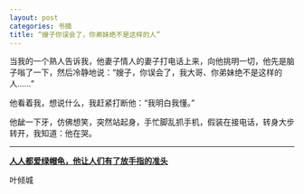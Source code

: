 ```yaml
---
layout: post
categories: 书摘
title: “嫂子你误会了，你弟妹绝不是这样的人”
---
```


当我的一个熟人告诉我，他妻子情人的妻子打电话上来，向他挑明一切，他先是脑子嗡了一下，然后冷静地说：“嫂子，你误会了，我大哥、你弟妹绝不是这样的人……”

他看着我，想说什么，我赶紧打断他：“我明白我懂。”

他龇一下牙，仿佛想笑，突然站起身，手忙脚乱抓手机，假装在接电话，转身大步转开，我知道：他在哭。

---

**[人人都爱绿帽龟，他让人们有了放手指的准头](https://mp.weixin.qq.com/s/Lv18BkAdI0eADlesLzWYXA)**

叶倾城